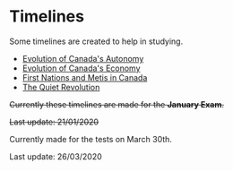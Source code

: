# Timelines

Some timelines are created to help in studying.

* [Evolution of Canada's Autonomy](https://kaminingyou.github.io/history-timelines/autonomy.html)
* [Evolution of Canada's Economy](https://kaminingyou.github.io/history-timelines/economy.html)
* [First Nations and Metis in Canada](https://kaminingyou.github.io/history-timelines/first_nations.html)
* [The Quiet Revolution](https://kaminingyou.github.io/history-timelines/quiet_revolution.html)

~~Currently these timelines are made for the **January Exam**.~~

~~Last update: 21/01/2020~~

Currently made for the tests on March 30th.

Last update: 26/03/2020